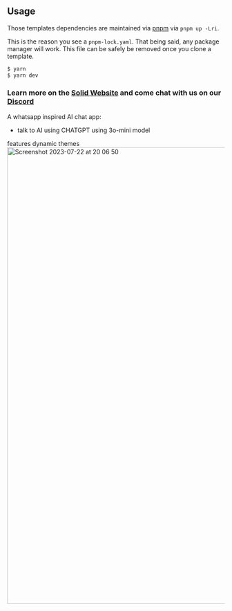 ## Usage

Those templates dependencies are maintained via [pnpm](https://pnpm.io) via `pnpm up -Lri`.

This is the reason you see a `pnpm-lock.yaml`. That being said, any package manager will work. This file can be safely be removed once you clone a template.

```bash
$ yarn
$ yarn dev
```

### Learn more on the [Solid Website](https://solidjs.com) and come chat with us on our [Discord](https://discord.com/invite/solidjs)


A whatsapp inspired AI chat app:

- talk to AI using CHATGPT using 3o-mini model

features dynamic themes
<img width="1056" alt="Screenshot 2023-07-22 at 20 06 50" src="https://github.com/adamt94/solidjs-chat-app/assets/10959850/6e54d192-9e57-4edf-8500-133938595bfb">
